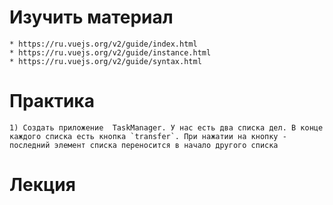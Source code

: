 # Изучить материал
    * https://ru.vuejs.org/v2/guide/index.html
    * https://ru.vuejs.org/v2/guide/instance.html
    * https://ru.vuejs.org/v2/guide/syntax.html
# Практика
    1) Создать приложение  TaskManager. У нас есть два списка дел. В конце каждого списка есть кнопка `transfer`. При нажатии на кнопку - последний элемент списка переносится в начало другого списка
    
# Лекция

    